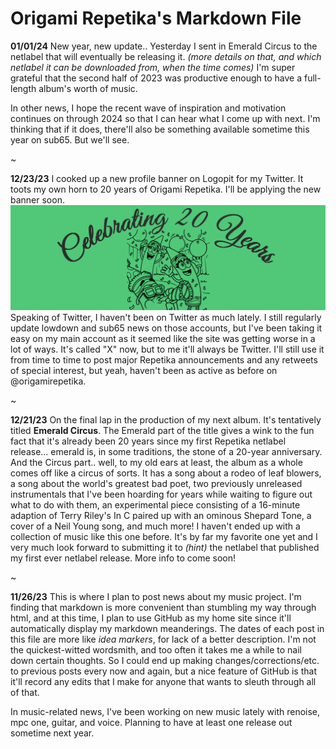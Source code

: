 # Origami Repetika's Markdown File 
**01/01/24**
New year, new update.. Yesterday I sent in Emerald Circus to the netlabel that will eventually be releasing it. *(more details on that, and which netlabel it can be downloaded from, when the time comes)*  I'm super grateful that the second half of 2023 was productive enough to have a full-length album's worth of music. 

In other news, I hope the recent wave of inspiration and motivation continues on through 2024 so that I can hear what I come up with next. I'm thinking that if it does, there'll also be something available sometime this year on sub65. But we'll see. 

~

**12/23/23**
I cooked up a new profile banner on Logopit for my Twitter. It toots my own horn to 20 years of Origami Repetika. I'll be applying the new banner soon.
![banner](https://github.com/agent220/origamirepetika/blob/main/media/20%20years%20Twitter%20banner.png) 
Speaking of Twitter, I haven't been on Twitter as much lately. I still regularly update lowdown and sub65 news on those accounts, but I've been taking it easy on my main account as it seemed like the site was getting worse in a lot of ways. It's called "X" now, but to me it'll always be Twitter. I'll still use it from time to time to post major Repetika announcements and any retweets of special interest, but yeah, haven't been as active as before on @origamirepetika. 

~

**12/21/23**
On the final lap in the production of my next album. It's tentatively titled **Emerald Circus**. The Emerald part of the title gives a wink to the fun fact that it's already been 20 years since my first Repetika netlabel release... emerald is, in some traditions, the stone of a 20-year anniversary. And the Circus part.. well, to my old ears at least, the album as a whole comes off like a circus of sorts. It has a song about a rodeo of leaf blowers, a song about the world's greatest bad poet, two previously unreleased instrumentals that I've been hoarding for years while waiting to figure out what to do with them, an experimental piece consisting of a 16-minute adaption of Terry Riley's In C paired up with an ominous Shepard Tone, a cover of a Neil Young song, and much more! I haven't ended up with a collection of music like this one before. It's by far my favorite one yet and I very much look forward to submitting it to *(hint)* the netlabel that published my first ever netlabel release. More info to come soon! 

~

**11/26/23** This is where I plan to post news about my music project. 
I'm finding that markdown is more convenient than stumbling my way through html, and at this time, I plan to use GitHub as my home site since it'll automatically display my markdown meanderings. The dates of each post in this file are more like *idea markers*, for lack of a better description. I'm not the quickest-witted wordsmith, and too often it takes me a while to nail down certain thoughts. So I could end up making changes/corrections/etc. to previous posts every now and again, but a nice feature of GitHub is that it'll record any edits that I make for anyone that wants to sleuth through all of that.

In music-related news, I've been working on new music lately with renoise, mpc one, guitar, and voice. Planning to have at least one release out sometime next year. 
